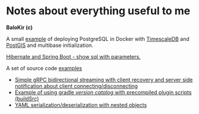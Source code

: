 # Notes about everything useful to me
__BaloKir (c)__

A small [example](https://github.com/balokir/postgresql_docker) of deploying PostgreSQL in Docker with 
[TimescaleDB](https://www.timescale.com/) and [PostGIS](https://postgis.net/) and multibase initialization.

[Hibernate and Spring Boot - show sql with parameters.](hibernate_show_sql.md)

A set of source code [examples](https://github.com/balokir/examples)
* [Simple gRPC bidirectional streaming with client recovery and server side notification about client connecting/disconnecting](https://github.com/balokir/examples/tree/main/grpc-simple-streaming)
* [Example of using gradle *version catalog* with precompiled plugin scripts (buildSrc)](https://github.com/balokir/examples/tree/main/gradle-libs-versions-toml)
* [YAML serialization/deserialization with nested objects](https://github.com/balokir/examples/tree/main/yaml-with-nested-objects)

